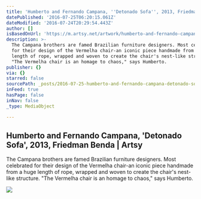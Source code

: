 ```yaml
---
title: 'Humberto and Fernando Campana, ''Detonado Sofa'', 2013, Friedman Benda | Artsy'
datePublished: '2016-07-25T06:20:15.061Z'
dateModified: '2016-07-24T20:29:54.443Z'
author: []
isBasedOnUrl: 'https://m.artsy.net/artwork/humberto-and-fernando-campana-detonado-sofa'
description: >-
  The Campana brothers are famed Brazilian furniture designers. Most celebrated
  for their design of the Vermelha chair-an iconic piece handmade from a huge
  length of rope, wrapped and woven to create the chair's nest-like structure.
  "The Vermelha chair is an homage to chaos," says Humberto.
publisher: {}
via: {}
starred: false
sourcePath: _posts/2016-07-25-humberto-and-fernando-campana-detonado-sofa-2013-friedm.md
inFeed: true
hasPage: false
inNav: false
_type: MediaObject

---
```

<article style=""><h1>Humberto and Fernando Campana, 'Detonado Sofa', 2013, Friedman Benda | Artsy</h1><p>The Campana brothers are famed Brazilian furniture designers. Most celebrated for their design of the Vermelha chair-an iconic piece handmade from a huge length of rope, wrapped and woven to create the chair's nest-like structure. "The Vermelha chair is an homage to chaos," says Humberto.</p><img src="https://d32dm0rphc51dk.cloudfront.net/gyX1ODo1Zk-VDhd9_-YNXw/normalized.jpg" /></article>